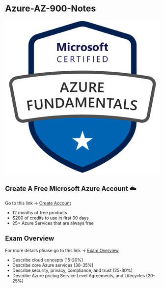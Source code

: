 # Azure-AZ-900-Notes

<p align="center">
<img src="https://github.com/H0j3n/Azure-AZ-900-Notes/blob/master/img/logo.png" alt="My Images"></p>

## Create A Free Microsoft Azure Account ☁️

Go to this link -> [Create Account](https://azure.microsoft.com/en-us/free/)

* 12 months of free products
* $200 of credits to use in first 30 days
* 25+ Azure Services that are always free

## Exam Overview 

For more details please go to this link -> [Exam Overview](https://docs.microsoft.com/en-us/learn/certifications/exams/az-900)

* Describe cloud concepts (15-20%)
* Describe core Azure services (30-35%)
* Describe security, privacy, compliance, and trust (25-30%)
* Describe Azure pricing Service Level Agreements, and Lifecycles (20-25%)
